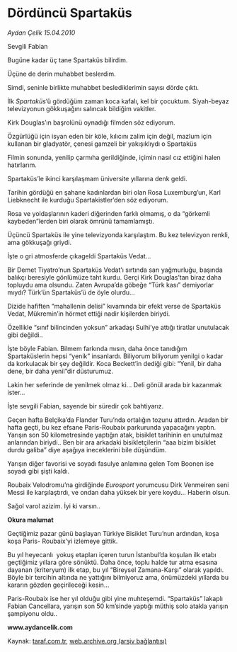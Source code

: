 # Dördüncü Spartaküs

*Aydan Çelik 15.04.2010*

<div class="yazi"><p>Sevgili Fabian </p>
<p>Bugüne kadar üç tane Spartaküs bilirdim. </p>
<p>Üçüne de derin muhabbet beslerdim. </p>
<p>Simdi, seninle birlikte muhabbet beslediklerimin sayısı dörde çıktı. </p>
<p>İlk <i>Spartaküs</i>’ü gördüğüm zaman koca kafalı, kel bir çocuktum. Siyah-beyaz televizyonun gökkuşağını salıncak bildiğim vakitler. </p>
<p>Kirk Douglas’ın başrolünü oynadığı filmden söz ediyorum. </p>
<p>Özgürlüğü için isyan eden bir köle, kılıcını zalim için değil, mazlum için kullanan bir gladyatör, çenesi gamzeli bir yakışıklıydı o Spartaküs </p>
<p>Filmin sonunda, yenilip çarmıha gerildiğinde, içimin nasıl cız ettiğini halen hatırlarım. </p>
<p>Spartaküs’le ikinci karşılaşmam üniversite yıllarına denk geldi. </p>
<p>Tarihin gördüğü en şahane kadınlardan biri olan Rosa Luxemburg’un, Karl Liebknecht ile kurduğu Spartakistler’den söz ediyorum. </p>
<p>Rosa ve yoldaşlarının kaderi diğerinden farklı olmamış, o da “görkemli kaybeden”lerden biri olarak ömrünü tamamlamıştı. </p>
<p>Üçüncü Spartaküs ile yine televizyonda karşılaştım. Bu kez televizyon renkli, ama gökkuşağı griydi. </p>
<p>İşte o gri atmosferde çıkageldi Spartaküs Vedat... </p>
<p>Bir Demet Tiyatro’nun Spartaküs Vedat’ı sırtında sarı yağmurluğu, başında balıkçı beresiyle gönlümüze taht kurdu. Gerçi Kirk Douglas’tan biraz daha topluydu ama olsundu. Zaten Avrupa’da göbeğe “Türk kası” demiyorlar mıydı? Türk’ün Spartaküs’ü de öyle olurdu... </p>
<p>Dizide hafiften “mahallenin delisi” kıvamında bir efekt verse de Spartaküs Vedat, Mükremin’in hörmet ettiği nadir kişilerden biriydi. </p>
<p>Özellikle “sınıf bilincinden yoksun” arkadaşı Sulhi’ye attığı tiratlar unutulacak gibi değildi.. </p>
<p>İşte böyle Fabian. Bilmem farkında mısın, daha önce tanıdığım Spartaküslerin hepsi “yenik” insanlardı. Biliyorum biliyorum yenilgi o kadar da korkulacak bir şey değildir. Koca Beckett’in dediği gibi: “Yenil, bir daha dene, bir daha yenil”dir düsturumuz. </p>
<p>Lakin her seferinde de yenilmek olmaz ki... Deli gönül arada bir kazanmak ister... </p>
<p>İşte sevgili Fabian, sayende bir süredir çok bahtiyarız. </p>
<p>Geçen hafta Belçika’da Flander Turu’nda ortalığın tozunu attırdın. Aradan bir hafta geçti, bu kez efsane Paris-Roubaix parkurunda yapacağını yaptın. Yarışın son 50 kilometresinde yaptığın atak, bisiklet tarihinin en unutulmaz anlarından biriydi.. Ben bir ara arkadaki bisikletçilerin “aaa bizim bisiklet durdu galiba” diye aşağıya ineceklerini bile düşündüm. </p>
<p>Yarışın diğer favorisi ve soyadı fasulye anlamına gelen Tom Boonen ise soyadı gibi şişti kaldı. </p>
<p>Roubaix Velodromu’na girdiğinde <i>Eurosport</i> yorumcusu Dirk Venmeiren seni Messi ile karşılaştırdı, ve ondan daha yüksek bir yere koydu... Haberin olsun. </p>
<p>Sağol varol azizim. İyi ki varsın.. </p>
<p><b>Okura malumat</b></p>
<p>Geçtiğimiz pazar günü başlayan Türkiye Bisiklet Turu’nun ardından, koşa koşa Paris- Roubaix’yi izlemeye gittik. </p>
<p>Bu yıl heyecanlı  yokuş etapları içeren turun İstanbul’da koşulan ilk etabı geçtiğimiz yıllara göre sönüktü. Daha önce, toplu halde tur atma esasına dayanan (kriteryum) ilk etap, bu yıl “Bireysel Zamana-Karşı” olarak yapıldı. Böyle bir tercihin altında ne yattığını bilmiyoruz ama, önümüzdeki yıllarda bu kararın gözden geçirileceği kesin... </p>
<p>Paris-Roubaix ise her yıl olduğu gibi yine muhteşemdi. “Spartaküs” lakaplı Fabian Cancellara, yarışın son 50 km’sinde yaptığı müthiş solo atakla yarışın şampiyonu oldu.. </p>
<p><b>www.aydancelik.com</b></p></div>

Kaynak: [taraf.com.tr](http://www.taraf.com.tr:80/makale/10897.htm), [web.archive.org (arşiv bağlantısı)](http://web.archive.org/web/20100418195103/http://www.taraf.com.tr:80/makale/10897.htm)
